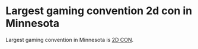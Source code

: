 # Largest gaming convention 2d con in Minnesota

Largest gaming convention in Minnesota is [2D CON].

[2D CON]: https://www.2dcon.net/
